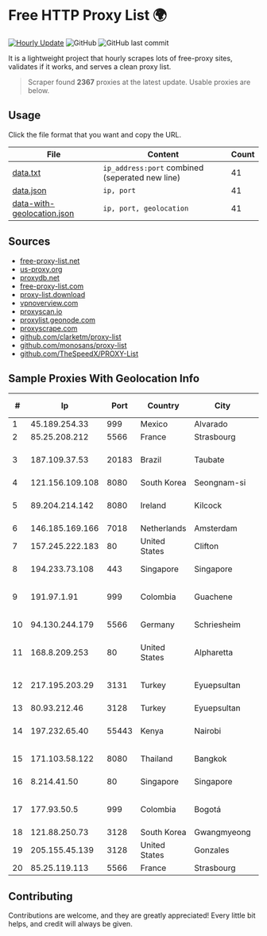 
# Free HTTP Proxy List 🌍

[![Hourly Update](https://github.com/mertguvencli/http-proxy-list/actions/workflows/main.yml/badge.svg?branch=main)](https://github.com/mertguvencli/http-proxy-list/actions/workflows/main.yml)
![GitHub](https://img.shields.io/github/license/mertguvencli/http-proxy-list)
![GitHub last commit](https://img.shields.io/github/last-commit/mertguvencli/http-proxy-list)

It is a lightweight project that hourly scrapes lots of free-proxy sites, validates if it works, and serves a clean proxy list.


> Scraper found **2367** proxies at the latest update. Usable proxies are below.

## Usage

Click the file format that you want and copy the URL.


|File|Content|Count|
|----|-------|-----|
|[data.txt](https://raw.githubusercontent.com/mertguvencli/http-proxy-list/main/proxy-list/data.txt)|`ip_address:port` combined (seperated new line)|41|
|[data.json](https://raw.githubusercontent.com/mertguvencli/http-proxy-list/main/proxy-list/data.json)|`ip, port`|41|
|[data-with-geolocation.json](https://raw.githubusercontent.com/mertguvencli/http-proxy-list/main/proxy-list/data-with-geolocation.json)|`ip, port, geolocation`|41|

## Sources

* [free-proxy-list.net](https://free-proxy-list.net)
* [us-proxy.org](https://www.us-proxy.org)
* [proxydb.net](http://proxydb.net)
* [free-proxy-list.com](https://free-proxy-list.com/?page=&port=&type%5B%5D=http&type%5B%5D=https&up_time=0&search=Search)
* [proxy-list.download](https://www.proxy-list.download/HTTP)
* [vpnoverview.com](https://vpnoverview.com/privacy/anonymous-browsing/free-proxy-servers)
* [proxyscan.io](https://www.proxyscan.io)
* [proxylist.geonode.com](https://proxylist.geonode.com/api/proxy-list?limit=300&page=1&sort_by=lastChecked&sort_type=desc&protocols=http,https)
* [proxyscrape.com](https://api.proxyscrape.com/v2/?request=displayproxies&protocol=http&timeout=10000&country=all&ssl=all&anonymity=all)
* [github.com/clarketm/proxy-list](https://raw.githubusercontent.com/clarketm/proxy-list/master/proxy-list-raw.txt)
* [github.com/monosans/proxy-list](https://raw.githubusercontent.com/monosans/proxy-list/main/proxies/http.txt)
* [github.com/TheSpeedX/PROXY-List](https://raw.githubusercontent.com/TheSpeedX/PROXY-List/master/http.txt)


## Sample Proxies With Geolocation Info

|#|Ip|Port|Country|City|Internet Service Provider|
|-|--|----|-------|----|-------------------------|
|1|45.189.254.33|999|Mexico|Alvarado|Tracered SA De CV|
|2|85.25.208.212|5566|France|Strasbourg|Host Europe GmbH|
|3|187.109.37.53|20183|Brazil|Taubate|Ultranet TelecomunicaÔÔes Ltda|
|4|121.156.109.108|8080|South Korea|Seongnam-si|Korea Telecom|
|5|89.204.214.142|8080|Ireland|Kilcock|O2 Ireland Fixed Broadband - Eircom White Label|
|6|146.185.169.166|7018|Netherlands|Amsterdam|DigitalOcean, LLC|
|7|157.245.222.183|80|United States|Clifton|DigitalOcean, LLC|
|8|194.233.73.108|443|Singapore|Singapore|Contabo Asia Private Limited|
|9|191.97.1.91|999|Colombia|Guachene|TV AZTECA SUCURSAL COLOMBIA|
|10|94.130.244.179|5566|Germany|Schriesheim|Hetzner Online GmbH|
|11|168.8.209.253|80|United States|Alpharetta|Board of Regents of the University System of Georgia|
|12|217.195.203.29|3131|Turkey|Eyuepsultan|FS Veri Merkezi Internet Teknolojileri Limited Sirketi|
|13|80.93.212.46|3128|Turkey|Eyuepsultan|Fibersunucu|
|14|197.232.65.40|55443|Kenya|Nairobi|Jamii Telecommunications Limited|
|15|171.103.58.122|8080|Thailand|Bangkok|True Internet Co., Ltd.|
|16|8.214.41.50|80|Singapore|Singapore|Alibaba (US) Technology Co., Ltd.|
|17|177.93.50.5|999|Colombia|Bogotá|TV AZTECA SUCURSAL COLOMBIA|
|18|121.88.250.73|3128|South Korea|Gwangmyeong|DLIVE|
|19|205.155.45.139|3128|United States|Gonzales|California State University Network|
|20|85.25.119.113|5566|France|Strasbourg|BSB-SERVICE|



## Contributing

Contributions are welcome, and they are greatly appreciated! Every
little bit helps, and credit will always be given.


